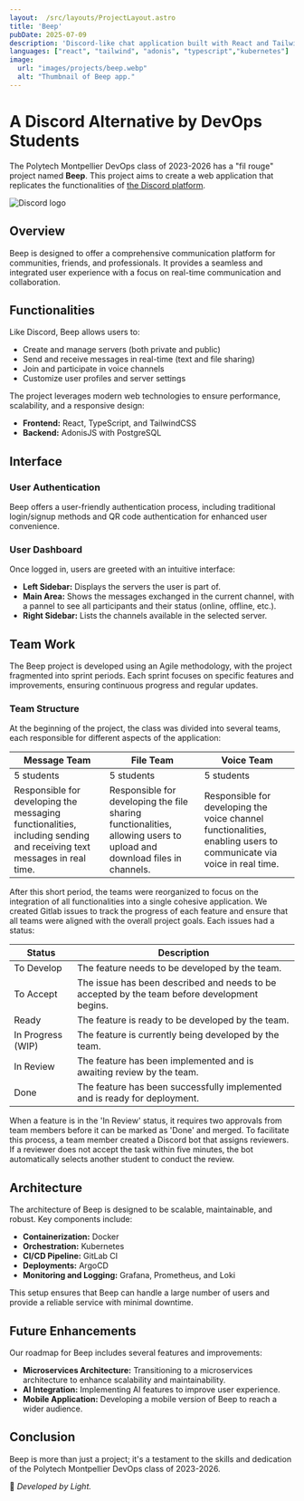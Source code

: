```yaml
---
layout:  /src/layouts/ProjectLayout.astro
title: 'Beep'
pubDate: 2025-07-09
description: 'Discord-like chat application built with React and TailwindCSS as a college project.'
languages: ["react", "tailwind", "adonis", "typescript","kubernetes"]
image:
  url: "images/projects/beep.webp"
  alt: "Thumbnail of Beep app."
--- 
```


# A Discord Alternative by DevOps Students

The Polytech Montpellier DevOps class of 2023-2026 has a "fil rouge" project named **Beep**. This project aims to create a web application that replicates the functionalities of [the Discord platform](https://discord.com/).

<div className='flex justify-center items-center'>
  <img src="https://upload.wikimedia.org/wikipedia/fr/4/4f/Discord_Logo_sans_texte.svg" alt="Discord logo" width={100} />
</div>

## Overview

Beep is designed to offer a comprehensive communication platform for communities, friends, and professionals. It provides a seamless and integrated user experience with a focus on real-time communication and collaboration.

## Functionalities

Like Discord, Beep allows users to:

- Create and manage servers (both private and public)
- Send and receive messages in real-time (text and file sharing)
- Join and participate in voice channels
- Customize user profiles and server settings

The project leverages modern web technologies to ensure performance, scalability, and a responsive design:

- **Frontend:** React, TypeScript, and TailwindCSS
- **Backend:** AdonisJS with PostgreSQL

## Interface

### User Authentication

Beep offers a user-friendly authentication process, including traditional login/signup methods and QR code authentication for enhanced user convenience.

<!-- <div className='flex justify-center items-center'>
  <img src="public/images/projects/beep/login-page.png" alt="Beep login page" />
</div> -->

### User Dashboard

Once logged in, users are greeted with an intuitive interface:

- **Left Sidebar:** Displays the servers the user is part of.
- **Main Area:** Shows the messages exchanged in the current channel, with a pannel to see all participants and their status (online, offline, etc.).
- **Right Sidebar:** Lists the channels available in the selected server.

<!-- <div className='flex justify-center items-center'>
  <img src="public/images/projects/beep/server-page.png" alt="Beep home page" />
</div> -->

## Team Work

The Beep project is developed using an Agile methodology, with the project fragmented into sprint periods. Each sprint focuses on specific features and improvements, ensuring continuous progress and regular updates.

### Team Structure

At the beginning of the project, the class was divided into several teams, each responsible for different aspects of the application:

<div class="text-white">
  <table class="table-auto w-full border border-white">
    <thead>
      <tr>
        <th class="border border-white px-4 py-2">Message Team</th>
        <th class="border border-white px-4 py-2">File Team</th>
        <th class="border border-white px-4 py-2">Voice Team</th>
      </tr>
    </thead>
    <tbody>
      <tr>
        <td class="border border-white px-4 py-2">5 students</td>
        <td class="border border-white px-4 py-2">5 students</td>
        <td class="border border-white px-4 py-2">5 students</td>
      </tr>
      <tr>
        <td class="border border-white px-4 py-2">
          Responsible for developing the messaging functionalities, including sending and receiving text messages in real time.
        </td>
        <td class="border border-white px-4 py-2">
          Responsible for developing the file sharing functionalities, allowing users to upload and download files in channels.
        </td>
        <td class="border border-white px-4 py-2">
          Responsible for developing the voice channel functionalities, enabling users to communicate via voice in real time.
        </td>
      </tr>
    </tbody>
  </table>
</div>

After this short period, the teams were reorganized to focus on the integration of all functionalities into a single cohesive application. We created Gitlab issues to track the progress of each feature and ensure that all teams were aligned with the overall project goals. Each issues had a status:
<div class="text-white">
  <table class="table-auto w-full border border-white">
    <thead>
      <tr>
        <th class="border border-white px-4 py-2">Status</th>
        <th class="border border-white px-4 py-2">Description</th>
      </tr>
    </thead>
    <tbody>
      <tr>
        <td class="border border-white px-4 py-2">To Develop</td>
        <td class="border border-white px-4 py-2">The feature needs to be developed by the team.</td>
      </tr>
      <tr>
        <td class="border border-white px-4 py-2">To Accept</td>
        <td class="border border-white px-4 py-2">The issue has been described and needs to be accepted by the team before development begins.</td>
      </tr>
      <tr>
        <td class="border border-white px-4 py-2">Ready</td>
        <td class="border border-white px-4 py-2">The feature is ready to be developed by the team.</td>
      </tr>
      <tr>
        <td class="border border-white px-4 py-2">In Progress (WIP)</td>
        <td class="border border-white px-4 py-2">The feature is currently being developed by the team.</td>
      </tr>
      <tr>
        <td class="border border-white px-4 py-2">In Review</td>
        <td class="border border-white px-4 py-2">The feature has been implemented and is awaiting review by the team.</td>
      </tr>
      <tr>
        <td class="border border-white px-4 py-2">Done</td>
        <td class="border border-white px-4 py-2">The feature has been successfully implemented and is ready for deployment.</td>
      </tr>
    </tbody>
  </table>
</div>

When a feature is in the 'In Review' status, it requires two approvals from team members before it can be marked as 'Done' and merged. To facilitate this process, a team member created a Discord bot that assigns reviewers. If a reviewer does not accept the task within five minutes, the bot automatically selects another student to conduct the review.

## Architecture

The architecture of Beep is designed to be scalable, maintainable, and robust. Key components include:

- **Containerization:** Docker
- **Orchestration:** Kubernetes
- **CI/CD Pipeline:** GitLab CI
- **Deployments:** ArgoCD
- **Monitoring and Logging:** Grafana, Prometheus, and Loki

This setup ensures that Beep can handle a large number of users and provide a reliable service with minimal downtime.

## Future Enhancements

Our roadmap for Beep includes several features and improvements:

- **Microservices Architecture:** Transitioning to a microservices architecture to enhance scalability and maintainability.
- **AI Integration:** Implementing AI features to improve user experience.
- **Mobile Application:** Developing a mobile version of Beep to reach a wider audience.

## Conclusion

Beep is more than just a project; it's a testament to the skills and dedication of the Polytech Montpellier DevOps class of 2023-2026.

🚀 *Developed by Light.*
